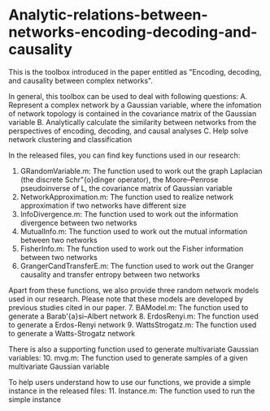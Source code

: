 # Analytic-relations-between-networks-encoding-decoding-and-causality
This is the toolbox introduced in the paper entitled as "Encoding, decoding, and causality between complex networks".

In general, this toolbox can be used to deal with following questions:
A. Represent a complex network by a Gaussian variable, where the infomation of network topology is contained in the covariance matrix of the Gaussian variable
B. Analytically calculate the similarity between networks from the perspectives of encoding, decoding, and causal analyses
C. Help solve network clustering and classification

In the released files, you can find key functions used in our research:
1. GRandomVariable.m: The function used to work out the graph Laplacian (the discrete Schr\"{o}dinger operator), the Moore–Penrose pseudoinverse of L, the covariance matrix of Gaussian variable
2. NetworkApproximation.m: The function used to realize network approximation if two networks have different size
3. InfoDivergence.m: The function used to work out the information divergence between two networks
4. MutualInfo.m: The function used to work out the mutual information between two networks
5. FisherInfo.m: The function used to work out the Fisher information between two networks
6. GrangerCandTransferE.m: The function used to work out the Granger causality and transfer entropy between two networks

Apart from these functions, we also provide three random network models used in our research. Please note that these models are developed by previous studies cited in our paper.
7. BAModel.m: The function used to generate a Barab\'{a}si–Albert network
8. ErdosRenyi.m: The function used to generate a Erdos-Renyi network
9. WattsStrogatz.m: The function used to generate a Watts-Strogatz network

There is also a supporting function used to generate multivariate Gaussian variables:
10. mvg.m: The function used to generate samples of a given multivariate Gaussian variable

To help users understand how to use our functions, we provide a simple instance in the released files:
11. Instance.m: The function used to run the simple instance
